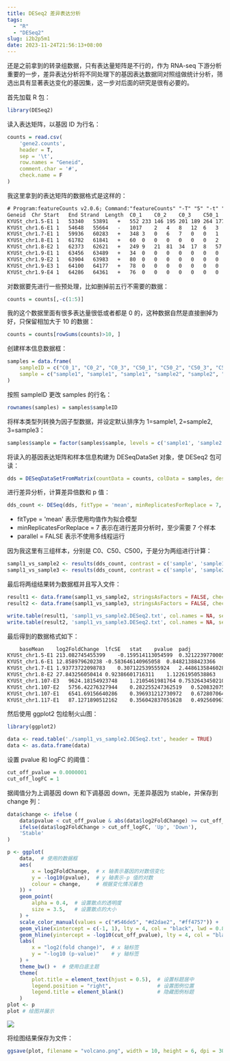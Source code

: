 ```yaml
---
title: DESeq2 差异表达分析
tags:
  - "R"
  - "DESeq2"
slug: i2b2p5m1
date: 2023-11-24T21:56:13+08:00
---
```


还是之前拿到的转录组数据，只有表达量矩阵是不行的，作为 RNA-seq 下游分析重要的一步，差异表达分析将不同处理下的基因表达数据同对照组做统计分析，筛选出具有显著表达变化的基因集，这一步对后面的研究是很有必要的。

<!--more-->

首先加载 R 包：

```r
library(DESeq2)
```

读入表达矩阵，以基因 ID 为行名：

```r
counts = read.csv(
    'gene2.counts', 
    header = T,  
    sep = '\t', 
    row.names = "Geneid", 
    comment.char = '#', 
    check.name = F
)
```

我这里拿到的表达矩阵的数据格式是这样的：

```txt
# Program:featureCounts v2.0.6; Command:"featureCounts" "-T" "5" "-t" "exon" "-g" "Name" "-a" "Lolium_perenne.gff3" "-o" "gene.counts" "-p" "C0_1" "C0_2" "C0_3" "C50_1" "C50_2" "C50_3" "C500_1" "C500_2" "C500_3" 														
Geneid	Chr	Start	End	Strand	Length	C0_1	C0_2	C0_3	C50_1	C50_2	C50_3	C500_1	C500_2	C500_3
KYUSt_chr1.5-E1	1	53340	53891	+	552	233	146	195	201	189	264	177	326	243
KYUSt_chr1.6-E1	1	54648	55664	-	1017	2	4	8	12	6	3	20	47	17
KYUSt_chr1.7-E1	1	59936	60283	+	348	3	0	6	7	0	0	1	0	0
KYUSt_chr1.8-E1	1	61782	61841	+	60	0	0	0	0	0	0	2	0	0
KYUSt_chr1.8-E2	1	62373	62621	+	249	9	21	81	34	17	8	57	12	9
KYUSt_chr1.9-E1	1	63456	63489	+	34	0	0	0	0	0	0	0	0	0
KYUSt_chr1.9-E2	1	63904	63983	+	80	0	0	0	0	0	0	0	0	0
KYUSt_chr1.9-E3	1	64100	64177	+	78	0	0	0	0	0	0	0	0	0
KYUSt_chr1.9-E4	1	64286	64361	+	76	0	0	0	0	0	0	0	0	0
```

对数据要先进行一些预处理，比如删掉前五行不需要的数据：

```r
counts = counts[,-c(1:5)]
```

我的这个数据里面有很多表达量很低或者都是 0 的，这种数据自然是直接删掉为好，只保留相加大于 10 的数据：

```r
counts = counts[rowSums(counts)>10, ]
```

创建样本信息数据框：

```r
samples = data.frame(
    sampleID = c("C0_1", "C0_2", "C0_3", "C50_1", "C50_2", "C50_3", "C500_1", "C500_2", "C500_3"), 
    sample = c("sample1", "sample1", "sample1", "sample2", "sample2", "sample2", "sample3", "sample3", "sample3")
)
```

按照 sampleID 更改 samples 的行名：

```r
rownames(samples) = samples$sampleID
```

将样本类型列转换为因子型数据，并设定默认排序为 1=sample1, 2=sample2, 3=sample3：

```r
samples$sample = factor(samples$sample, levels = c('sample1', 'sample2', 'sample3'))
```

将读入的基因表达矩阵和样本信息构建为 DESeqDataSet 对象，使 DESeq2 包可读：

```r
dds = DESeqDataSetFromMatrix(countData = counts, colData = samples, design = ~sample)
```

进行差异分析，计算差异倍数和 p 值：

```r
dds_count <- DESeq(dds, fitType = 'mean', minReplicatesForReplace = 7, parallel = FALSE)
```

- fitType = 'mean' 表示使用均值作为拟合模型
- minReplicatesForReplace = 7 表示在进行差异分析时，至少需要 7 个样本
- parallel = FALSE 表示不使用多线程运行

因为我这里有三组样本，分别是 C0、C50、C500，于是分为两组进行计算：

```r
sampl1_vs_sample2 <- results(dds_count, contrast = c('sample', 'sample1', 'sample2'))
sampl1_vs_sample3 <- results(dds_count, contrast = c('sample', 'sample2', 'sample3'))
```

最后将两组结果转为数据框并且写入文件：

```r
result1 <- data.frame(sampl1_vs_sample2, stringsAsFactors = FALSE, check.names = FALSE)
result2 <- data.frame(sampl1_vs_sample3, stringsAsFactors = FALSE, check.names = FALSE)

write.table(result1, 'sampl1_vs_sample2.DESeq2.txt', col.names = NA, sep = '\t', quote = FALSE)
write.table(result2, 'sampl1_vs_sample3.DESeq2.txt', col.names = NA, sep = '\t', quote = FALSE)
```

最后得到的数据格式如下：

```txt
	baseMean	log2FoldChange	lfcSE	stat	pvalue	padj
KYUSt_chr1.5-E1	213.082745455399	-0.159514113054599	0.32122397700057	-0.496582212025585	0.619483699498433	1
KYUSt_chr1.6-E1	12.858979620238	-0.583646140965058	0.84821388423366	-0.688088407668978	0.491397110057002	1
KYUSt_chr1.7-E1	1.93773722098783	0.307122539555924	2.44861358460283	0.125427115771613	0.900185422338187	NA
KYUSt_chr1.8-E2	27.843256050414	0.92386601716311	1.12261950538863	0.822955607602139	0.41053323848971	0.993851867813233
KYUSt_chr1.107-E3	9624.18154923748	1.2105461981764	0.753264345021032	1.60706690311036	0.108039692660408	0.826100628829101
KYUSt_chr1.107-E2	5756.42276327944	0.282255247362519	0.52083207523245	0.541931384000394	0.587865775653251	1
KYUSt_chr1.107-E1	6541.69156640286	0.396931212730972	0.672807064222869	0.589962908890457	0.555215516638021	1
KYUSt_chr1.117-E1	87.1271890512162	0.356042837051628	0.492560961499353	0.722840145446841	0.469778099923088	1
```

然后使用 ggplot2 包绘制火山图：

```r
library(ggplot2)

data <- read.table('./sampl1_vs_sample2.DESeq2.txt', header = TRUE)
data <- as.data.frame(data)
```

设置 pvalue 和 logFC 的阈值：

```r
cut_off_pvalue = 0.0000001
cut_off_logFC = 1
```

据阈值分为上调基因 down 和下调基因 down，无差异基因为 stable，并保存到 change 列：

```r
data$change <- ifelse (
    data$pvalue < cut_off_pvalue & abs(data$log2FoldChange) >= cut_off_logFC, 
    ifelse(data$log2FoldChange > cut_off_logFC, 'Up', 'Down'),
    'Stable'
)
```

```r
p <- ggplot(
    data,  # 使用的数据框
    aes(
        x = log2FoldChange,  # x 轴表示基因的对数倍变化
        y = -log10(pvalue),  # y 轴表示-p 值的对数
        colour = change,     # 根据变化情况着色
    )) +
    geom_point(
        alpha = 0.4,  # 设置散点的透明度
        size = 3.5,   # 设置散点的大小
    ) +
    scale_color_manual(values = c("#546de5", "#d2dae2", "#ff4757")) +  # 手动设置颜色
    geom_vline(xintercept = c(-1, 1), lty = 4, col = "black", lwd = 0.8) +  # 添加垂直虚线
    geom_hline(yintercept = -log10(cut_off_pvalue), lty = 4, col = "black", lwd = 0.8) +  # 添加水平虚线
    labs(
        x = "log2(fold change)",  # x 轴标签
        y = "-log10 (p-value)"    # y 轴标签
    ) +
    theme_bw() +  # 使用白底主题
    theme(
        plot.title = element_text(hjust = 0.5),  # 设置标题居中
        legend.position = "right",               # 设置图例位置
        legend.title = element_blank()           # 隐藏图例标题
    )
plot <- p
plot # 绘图并展示
```

![](https://gcore.jsdelivr.net/gh/yuanj82/static/blog/202311242219293.png)

将绘图结果保存为文件：

```r
ggsave(plot, filename = "volcano.png", width = 10, height = 6, dpi = 300)
```